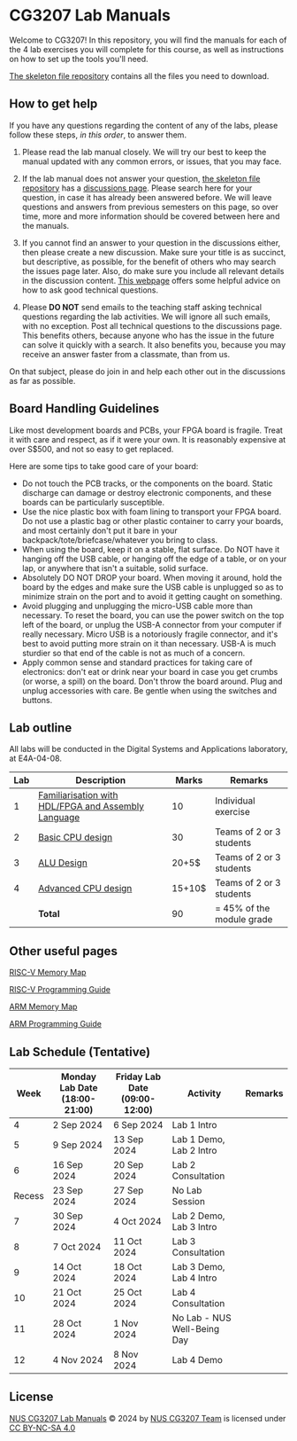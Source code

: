 # CG3207 Lab Manuals

Welcome to CG3207! In this repository, you will find the manuals for each of the 4 lab exercises you will complete for this course, as well as instructions on how to set up the tools you'll need. 

[The skeleton file repository](https://github.com/nus-cg3207/lab-skeletons) contains all the files you need to download. 

## How to get help

If you have any questions regarding the content of any of the labs, please follow these steps, *in this order*, to answer them.  

1. Please read the lab manual closely. We will try our best to keep the manual updated with any common errors, or issues, that you may face. 

2. If the lab manual does not answer your question, [the skeleton file repository](https://github.com/nus-cg3207/lab-skeletons) has a [discussions page](https://github.com/NUS-CG3207/lab-skeletons/discussions). Please search here for your question, in case it has already been answered before. We will leave questions and answers from previous semesters on this page, so over time, more and more information should be covered between here and the manuals. 

3. If you cannot find an answer to your question in the discussions either, then please create a new discussion. Make sure your title is as succinct, but descriptive, as possible, for the benefit of others who may search the issues page later. Also, do make sure you include all relevant details in the discussion content. [This webpage](https://www.freecodecamp.org/news/how-to-ask-good-technical-questions/) offers some helpful advice on how to ask good technical questions. 

4. Please **DO NOT** send emails to the teaching staff asking technical questions regarding the lab activities. We will ignore all such emails, with no exception. Post all technical questions to the discussions page. This benefits others, because anyone who has the issue in the future can solve it quickly with a search. It also benefits you, because you may receive an answer faster from a classmate, than from us. 

On that subject, please do join in and help each other out in the discussions as far as possible. 

## Board Handling Guidelines

Like most development boards and PCBs, your FPGA board is fragile. Treat it with care and respect, as if it were your own. It is reasonably expensive at over S$500, and not so easy to get replaced. 

Here are some tips to take good care of your board:

* Do not touch the PCB tracks, or the components on the board. Static discharge can damage or destroy electronic components, and these boards can be particularly susceptible.
* Use the nice plastic box with foam lining to transport your FPGA board. Do not use a plastic bag or other plastic container to carry your boards, and most certainly don't put it bare in your backpack/tote/briefcase/whatever you bring to class.
* When using the board, keep it on a stable, flat surface. Do NOT have it hanging off the USB cable, or hanging off the edge of a table, or on your lap, or anywhere that isn't a suitable, solid surface.
* Absolutely DO NOT DROP your board. When moving it around, hold the board by the edges and make sure the USB cable is unplugged so as to minimize strain on the port and to avoid it getting caught on something.
* Avoid plugging and unplugging the micro-USB cable more than necessary. To reset the board, you can use the power switch on the top left of the board, or unplug the USB-A connector from your computer if really necessary. Micro USB is a notoriously fragile connector, and it's best to avoid putting more strain on it than necessary. USB-A is much sturdier so that end of the cable is not as much of a concern.
* Apply common sense and standard practices for taking care of electronics: don't eat or drink near your board in case you get crumbs (or worse, a spill) on the board. Don't throw the board around. Plug and unplug accessories with care. Be gentle when using the switches and buttons. 

## Lab outline

All labs will be conducted in the Digital Systems and Applications laboratory, at E4A-04-08. 

| Lab | Description                                                         | Marks  | Remarks                   |
|-----|---------------------------------------------------------------------|--------|---------------------------|
| 1   | [Familiarisation with HDL/FPGA and Assembly Language](lab1/lab1.md) | 10     | Individual exercise       |
| 2   | [Basic CPU design](lab2/lab2.md)                                    | 30     | Teams of 2 or 3 students  |
| 3   | [ALU Design](lab3/lab3.md)                                          | 20+5$  | Teams of 2 or 3 students  |
| 4   | [Advanced CPU design](lab4/lab4.md)                                 | 15+10$ | Teams of 2 or 3 students  |
|     |**Total**                                                            | 90     | = 45% of the module grade |

## Other useful pages

[RISC-V Memory Map](rv_memmap.md)

[RISC-V Programming Guide](rv_programming.md)

[ARM Memory Map](arm_memmap.md)

[ARM Programming Guide](arm_programming.md)

## Lab Schedule (Tentative)
| Week   | Monday Lab Date (18:00-21:00) | Friday Lab Date (09:00-12:00) | Activity                    | Remarks |
|--------|-------------------------------|-------------------------------|-----------------------------|---------|
| 4      | 2 Sep 2024                    | 6 Sep 2024                    | Lab 1 Intro                 |         |
| 5      | 9 Sep 2024                    | 13 Sep 2024                   | Lab 1 Demo, Lab 2 Intro     |         |
| 6      | 16 Sep 2024                   | 20 Sep 2024                   | Lab 2 Consultation          |         |
| Recess | 23 Sep 2024                   | 27 Sep 2024                   | No Lab Session              |         |
| 7      | 30 Sep 2024                   | 4 Oct 2024                    | Lab 2 Demo, Lab 3 Intro     |         |
| 8      | 7 Oct 2024                    | 11 Oct 2024                   | Lab 3 Consultation          |         |
| 9      | 14 Oct 2024                   | 18 Oct 2024                   | Lab 3 Demo, Lab 4 Intro     |         |
| 10     | 21 Oct 2024                   | 25 Oct 2024                   | Lab 4 Consultation          |         |
| 11     | 28 Oct 2024                   | 1 Nov 2024                    | No Lab - NUS Well-Being Day |         |
| 12     | 4 Nov 2024                    | 8 Nov 2024                    | Lab 4 Demo                  |         |

## License

 [NUS CG3207 Lab Manuals](https://github.com/nus-cg3207/lab-manuals) © 2024 by [NUS CG3207 Team](https://github.com/nus-cg3207) is licensed under [CC BY-NC-SA 4.0](https://creativecommons.org/licenses/by-nc-sa/4.0/?ref=chooser-v1)  
